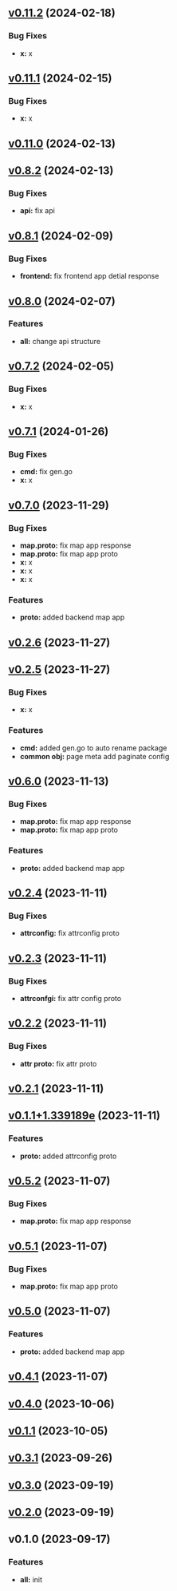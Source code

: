 
<a name="v0.11.2"></a>
## [v0.11.2](https://8.140.161.172/wangsb/wgateway/compare/v0.11.1...v0.11.2) (2024-02-18)

### Bug Fixes

* **x:** x


<a name="v0.11.1"></a>
## [v0.11.1](https://8.140.161.172/wangsb/wgateway/compare/v0.11.0...v0.11.1) (2024-02-15)

### Bug Fixes

* **x:** x


<a name="v0.11.0"></a>
## [v0.11.0](https://8.140.161.172/wangsb/wgateway/compare/v0.8.2...v0.11.0) (2024-02-13)


<a name="v0.8.2"></a>
## [v0.8.2](https://8.140.161.172/wangsb/wgateway/compare/v0.8.1...v0.8.2) (2024-02-13)

### Bug Fixes

* **api:** fix api


<a name="v0.8.1"></a>
## [v0.8.1](https://8.140.161.172/wangsb/wgateway/compare/v0.8.0...v0.8.1) (2024-02-09)

### Bug Fixes

* **frontend:** fix frontend app detial response


<a name="v0.8.0"></a>
## [v0.8.0](https://8.140.161.172/wangsb/wgateway/compare/v0.7.2...v0.8.0) (2024-02-07)

### Features

* **all:** change api structure


<a name="v0.7.2"></a>
## [v0.7.2](https://8.140.161.172/wangsb/wgateway/compare/v0.7.1...v0.7.2) (2024-02-05)

### Bug Fixes

* **x:** x


<a name="v0.7.1"></a>
## [v0.7.1](https://8.140.161.172/wangsb/wgateway/compare/v0.7.0...v0.7.1) (2024-01-26)

### Bug Fixes

* **cmd:** fix gen.go
* **x:** x


<a name="v0.7.0"></a>
## [v0.7.0](https://8.140.161.172/wangsb/wgateway/compare/v0.2.6...v0.7.0) (2023-11-29)

### Bug Fixes

* **map.proto:** fix map app response
* **map.proto:** fix map app proto
* **x:** x
* **x:** x
* **x:** x

### Features

* **proto:** added backend map app


<a name="v0.2.6"></a>
## [v0.2.6](https://8.140.161.172/wangsb/wgateway/compare/v0.2.5...v0.2.6) (2023-11-27)


<a name="v0.2.5"></a>
## [v0.2.5](https://8.140.161.172/wangsb/wgateway/compare/v0.6.0...v0.2.5) (2023-11-27)

### Bug Fixes

* **x:** x

### Features

* **cmd:** added gen.go to auto rename package
* **common obj:** page meta add paginate config


<a name="v0.6.0"></a>
## [v0.6.0](https://8.140.161.172/wangsb/wgateway/compare/v0.2.4...v0.6.0) (2023-11-13)

### Bug Fixes

* **map.proto:** fix map app response
* **map.proto:** fix map app proto

### Features

* **proto:** added backend map app


<a name="v0.2.4"></a>
## [v0.2.4](https://8.140.161.172/wangsb/wgateway/compare/v0.2.3...v0.2.4) (2023-11-11)

### Bug Fixes

* **attrconfig:** fix attrconfig proto


<a name="v0.2.3"></a>
## [v0.2.3](https://8.140.161.172/wangsb/wgateway/compare/v0.2.2...v0.2.3) (2023-11-11)

### Bug Fixes

* **attrconfgi:** fix attr config proto


<a name="v0.2.2"></a>
## [v0.2.2](https://8.140.161.172/wangsb/wgateway/compare/v0.2.1...v0.2.2) (2023-11-11)

### Bug Fixes

* **attr proto:** fix attr proto


<a name="v0.2.1"></a>
## [v0.2.1](https://8.140.161.172/wangsb/wgateway/compare/v0.1.1+1.339189e...v0.2.1) (2023-11-11)


<a name="v0.1.1+1.339189e"></a>
## [v0.1.1+1.339189e](https://8.140.161.172/wangsb/wgateway/compare/v0.5.2...v0.1.1+1.339189e) (2023-11-11)

### Features

* **proto:** added attrconfig proto


<a name="v0.5.2"></a>
## [v0.5.2](https://8.140.161.172/wangsb/wgateway/compare/v0.5.1...v0.5.2) (2023-11-07)

### Bug Fixes

* **map.proto:** fix map app response


<a name="v0.5.1"></a>
## [v0.5.1](https://8.140.161.172/wangsb/wgateway/compare/v0.5.0...v0.5.1) (2023-11-07)

### Bug Fixes

* **map.proto:** fix map app proto


<a name="v0.5.0"></a>
## [v0.5.0](https://8.140.161.172/wangsb/wgateway/compare/v0.4.1...v0.5.0) (2023-11-07)

### Features

* **proto:** added backend map app


<a name="v0.4.1"></a>
## [v0.4.1](https://8.140.161.172/wangsb/wgateway/compare/v0.4.0...v0.4.1) (2023-11-07)


<a name="v0.4.0"></a>
## [v0.4.0](https://8.140.161.172/wangsb/wgateway/compare/v0.1.1...v0.4.0) (2023-10-06)


<a name="v0.1.1"></a>
## [v0.1.1](https://8.140.161.172/wangsb/wgateway/compare/v0.3.1...v0.1.1) (2023-10-05)


<a name="v0.3.1"></a>
## [v0.3.1](https://8.140.161.172/wangsb/wgateway/compare/v0.3.0...v0.3.1) (2023-09-26)


<a name="v0.3.0"></a>
## [v0.3.0](https://8.140.161.172/wangsb/wgateway/compare/v0.2.0...v0.3.0) (2023-09-19)


<a name="v0.2.0"></a>
## [v0.2.0](https://8.140.161.172/wangsb/wgateway/compare/v0.1.0...v0.2.0) (2023-09-19)


<a name="v0.1.0"></a>
## v0.1.0 (2023-09-17)

### Features

* **all:** init

